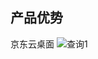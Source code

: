 ## 产品优势
京东云桌面
![查询1](https://github.com/JDWorkSpace/cn/blob/JDWorkSpaces/image/JDWorkSpaces/%E4%BA%A7%E5%93%81%E4%BC%98%E5%8A%BF02.png)
